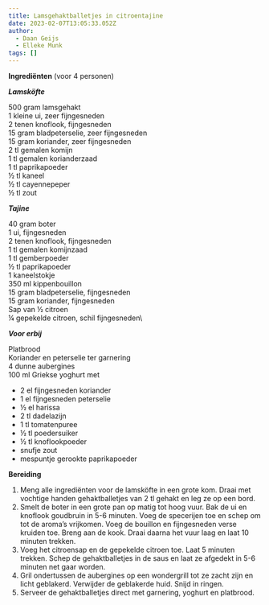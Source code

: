 ```yaml
---
title: Lamsgehaktballetjes in citroentajine
date: 2023-02-07T13:05:33.052Z
author:
  - Daan Geijs
  - Elleke Munk
tags: []
---
```

**Ingrediënten** (voor 4 personen)



***Lamsköfte***

500 gram lamsgehakt\
1 kleine ui, zeer fijngesneden\
2 tenen knoflook, fijngesneden\
15 gram bladpeterselie, zeer fijngesneden\
15 gram koriander, zeer fijngesneden\
2 tl gemalen komijn\
1 tl gemalen korianderzaad\
1 tl paprikapoeder\
½ tl kaneel\
½ tl cayennepeper\
½ tl zout

***Tajine*** 

40 gram boter\
1 ui, fijngesneden\
2 tenen knoflook, fijngesneden\
1 tl gemalen komijnzaad\
1 tl gemberpoeder\
½ tl paprikapoeder\
1 kaneelstokje\
350 ml kippenbouillon\
15 gram bladpeterselie, fijngesneden\
15 gram koriander, fijngesneden\
Sap van ½ citroen\
¼ gepekelde citroen, schil fijngesneden\

***Voor erbij***

Platbrood\
Koriander en peterselie ter garnering\
4 dunne aubergines\
100 ml Griekse yoghurt met

* 2 el fijngesneden koriander
* 1 el fijngesneden peterselie
* ½ el harissa
* 2 tl dadelazijn
* 1 tl tomatenpuree
* ½ tl poedersuiker
* ½ tl knoflookpoeder
* snufje zout
* mespuntje gerookte paprikapoeder

**Bereiding**

1. Meng alle ingrediënten voor de lamsköfte in een grote kom. Draai met vochtige handen gehaktballetjes van 2 tl gehakt en leg ze op een bord.
2. Smelt de boter in een grote pan op matig tot hoog vuur. Bak de ui en knoflook goudbruin in 5-6 minuten. Voeg de specerijen toe en schep om tot de aroma’s vrijkomen. Voeg de bouillon en fijngesneden verse kruiden toe. Breng aan de kook. Draai daarna het vuur laag en laat 10 minuten trekken.
3. Voeg het citroensap en de gepekelde citroen toe. Laat 5 minuten trekken. Schep de gehaktballetjes in de saus en laat ze afgedekt in 5-6 minuten net gaar worden.
4. Gril ondertussen de aubergines op een wondergrill tot ze zacht zijn en licht geblakerd. Verwijder de geblakerde huid. Snijd in ringen.
5. Serveer de gehaktballetjes direct met garnering, yoghurt en platbrood.